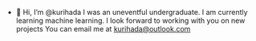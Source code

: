 - 👋 Hi, I’m @kurihada
I was an uneventful undergraduate.
I am currently learning machine learning.
I look forward to working with you on new projects
You can email me at kurihada@outlook.com

<!---
kurihada/kurihada is a ✨ special ✨ repository because its `README.md` (this file) appears on your GitHub profile.
You can click the Preview link to take a look at your changes.
--->
